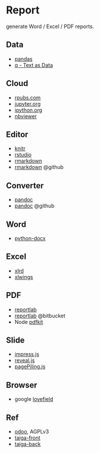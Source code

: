
# Report

generate Word / Excel / PDF reports.


## Data
 - [pandas](https://github.com/pydata/pandas)
 - [q - Text as Data](https://github.com/harelba/q)

## Cloud

- [rpubs.com](http://rpubs.com/)
- [jupyter.org](http://jupyter.org/)
- [ipython.org](http://ipython.org/)
- [nbviewer](http://nbviewer.ipython.org/)

## Editor

- [knitr](https://github.com/yihui/knitr)
- [rstudio](http://www.rstudio.com/)
- [rmarkdown](http://rmarkdown.rstudio.com/)
- [rmarkdown](https://github.com/rstudio/rmarkdown) @github


## Converter

- [pandoc](http://johnmacfarlane.net/pandoc/index.html)
- [pandoc](https://github.com/jgm/pandoc) @github


## Word
- [python-docx](https://github.com/python-openxml/python-docx)


## Excel
- [xlrd](https://github.com/python-excel/xlrd)
- [xlwings](https://github.com/ZoomerAnalytics/xlwings)

## PDF

- [reportlab](http://www.reportlab.com/opensource/)
- [reportlab](https://bitbucket.org/rptlab/reportlab) @bitbucket
- Node [pdfkit](http://pdfkit.org/)

## Slide

- [impress.js](https://github.com/bartaz/impress.js)
- [reveal.js](https://github.com/hakimel/reveal.js)
- [pagePiling.js](https://github.com/alvarotrigo/pagePiling.js)

## Browser

- google [lovefield](https://github.com/google/lovefield)


## Ref

- [odoo](https://github.com/odoo/odoo), AGPLv3
- [taiga-front](https://github.com/taigaio/taiga-front)
- [taiga-back](https://github.com/taigaio/taiga-back)